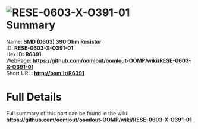 
![RESE-0603-X-O391-01](https://github.com/oomlout/oomlout-OOMP/blob/master/parts/RESE-0603-X-O391-01/RESE-0603-X-O391-01_420.jpg)   
Summary
=================
  
Name: __SMD (0603) 390 Ohm Resistor__    
ID: __RESE-0603-X-O391-01__   
Hex ID: __R6391__   
WebPage: __https://github.com/oomlout/oomlout-OOMP/wiki/RESE-0603-X-O391-01__   
Short URL: __http://oom.lt/R6391__   

Full Details
==========================
Full summary of this part can be found in the wiki:   
__https://github.com/oomlout/oomlout-OOMP/wiki/RESE-0603-X-O391-01__    

